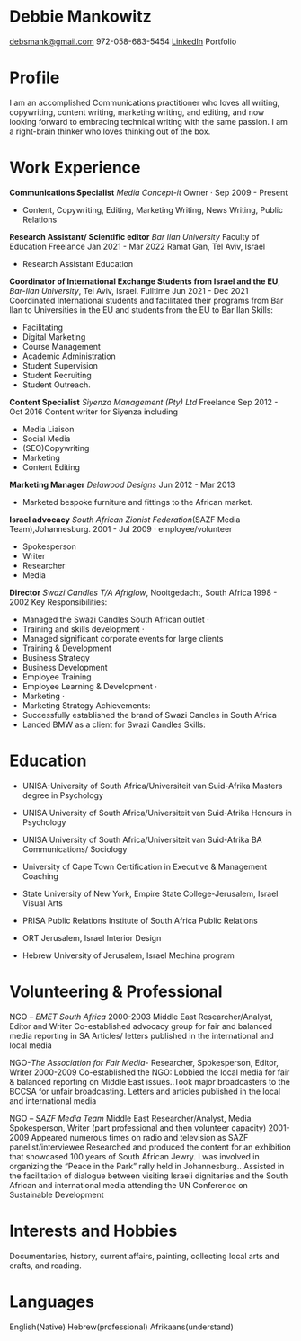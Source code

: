 # Debbie Mankowitz
[debsmank@gmail.com](mailto:debsmank@gmail.com)
972-058-683-5454
[LinkedIn](https://www.linkedin.com/in/debra-mankowitz-68a84a4b/)
Portfolio

# Profile
I am an accomplished Communications practitioner who loves all writing, copywriting, content writing, marketing writing, and editing, and now looking forward to embracing technical writing with the same passion. I am a right-brain thinker who loves thinking out of the box.

# Work Experience
**Communications Specialist** *Media Concept-it* Owner · Sep 2009 - Present 
* Content, Copywriting, Editing, Marketing Writing, News Writing, Public Relations

**Research Assistant/ Scientific editor** *Bar Ilan University* Faculty of Education 
Freelance Jan 2021 - Mar 2022 Ramat Gan, Tel Aviv, Israel 
* Research Assistant Education

**Coordinator of International Exchange Students from Israel and the EU**, *Bar-Ilan University*, Tel Aviv, Israel. Fulltime Jun 2021 - Dec 2021 Coordinated International students and facilitated their
programs from Bar Ilan to Universities in the EU and students from the EU to Bar Ilan Skills: 
* Facilitating 
* Digital Marketing 
* Course Management 
* Academic Administration 
* Student Supervision 
* Student Recruiting 
* Student Outreach.

**Content Specialist** *Siyenza Management (Pty) Ltd* 
Freelance Sep 2012 - Oct 2016 
Content writer for Siyenza including 
* Media Liaison
* Social Media 
* (SEO)Copywriting
* Marketing  
* Content Editing

**Marketing Manager** *Delawood Designs*
 Jun 2012 - Mar 2013 
* Marketed bespoke furniture and fittings to the African market.

**Israel advocacy** *South African Zionist Federation*(SAZF Media Team),Johannesburg.
2001 - Jul 2009 · employee/volunteer 
* Spokesperson
* Writer
* Researcher
* Media 


**Director** *Swazi Candles T/A Afriglow*, Nooitgedacht, South Africa 1998 - 2002 Key 
Responsibilities: 
* Managed the Swazi Candles South African outlet · 
* Training and skills development · 
* Managed significant corporate events for large clients 
* Training & Development 
* Business Strategy 
* Business Development 
* Employee Training 
* Employee Learning & Development · 
* Marketing · 
* Marketing Strategy
Achievements: 
* Successfully established the brand of Swazi Candles in South Africa 
* Landed BMW as a client for Swazi Candles Skills: 


# Education
* UNISA-University of South Africa/Universiteit van Suid-Afrika Masters degree in Psychology

* UNISA University of South Africa/Universiteit van Suid-Afrika Honours in Psychology

* UNISA University of South Africa/Universiteit van Suid-Afrika BA Communications/ Sociology

* University of Cape Town Certification in Executive & Management Coaching

* State University of New York, Empire State College-Jerusalem, Israel Visual Arts

* PRISA Public Relations Institute of South Africa Public Relations

* ORT Jerusalem, Israel Interior Design

* Hebrew University of Jerusalem, Israel Mechina program

# Volunteering & Professional
NGO – *EMET South Africa* 2000-2003 Middle East Researcher/Analyst, Editor and Writer Co-established advocacy group for fair and balanced media reporting in SA
Articles/ letters published in the international and local media

NGO-*The Association for Fair Media*- Researcher, Spokesperson, Editor, Writer 2000-2009 Co-established the NGO: Lobbied the local media for fair & balanced reporting on Middle East issues..Took
major broadcasters to the BCCSA for unfair broadcasting. Letters and articles published in the local and international media

NGO – *SAZF Media Team* Middle East Researcher/Analyst, Media Spokesperson, Writer (part professional and then volunteer capacity) 2001-2009 Appeared numerous times on radio and television
as SAZF panelist/interviewee Researched and produced the content for an exhibition that showcased 100 years of South African Jewry. I was involved in organizing the “Peace in the Park” rally held
in Johannesburg..
Assisted in the facilitation of dialogue between visiting Israeli dignitaries and the South African and international media attending the UN Conference on Sustainable Development

# Interests and Hobbies
Documentaries, history, current affairs, painting, collecting local arts and crafts, and reading.

# Languages
English(Native) Hebrew(professional) Afrikaans(understand)
